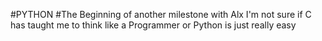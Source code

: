 #PYTHON
#The Beginning of another milestone with Alx
I'm not sure if C has taught me to think like a Programmer or Python is just really easy
